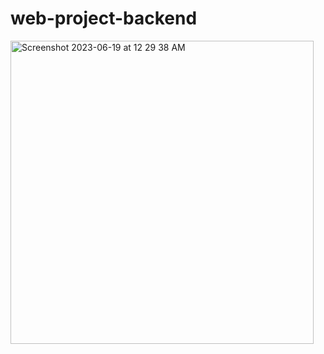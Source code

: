 # web-project-backend

<img width="485" alt="Screenshot 2023-06-19 at 12 29 38 AM" src="https://github.com/ohohoh3275/web-project-backend/assets/75511229/3390594a-19ce-4196-809d-2518e57da05d">
